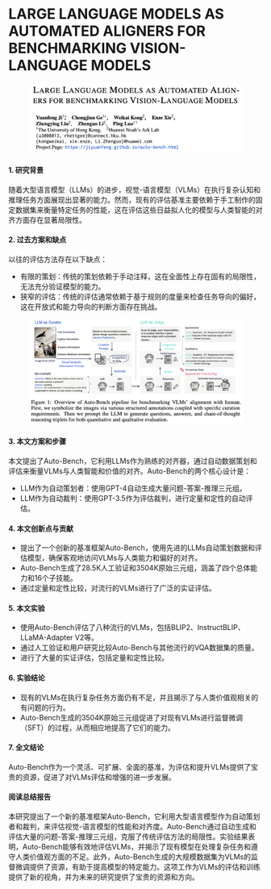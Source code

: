 # LARGE LANGUAGE MODELS AS AUTOMATED ALIGNERS FOR BENCHMARKING VISION-LANGUAGE MODELS

<figure><img src="../.gitbook/assets/image (1) (1) (1) (1) (1) (1).png" alt=""><figcaption></figcaption></figure>



#### 1. 研究背景

随着大型语言模型（LLMs）的进步，视觉-语言模型（VLMs）在执行复杂认知和推理任务方面展现出显著的能力。然而，现有的评估基准主要依赖于手工制作的固定数据集来衡量特定任务的性能，这在评估这些日益拟人化的模型与人类智能的对齐方面存在显著局限性。

#### 2. 过去方案和缺点

以往的评估方法存在以下缺点：

* 有限的策划：传统的策划依赖于手动注释，这在全面性上存在固有的局限性，无法充分验证模型的能力。
* 狭窄的评估：传统的评估通常依赖于基于规则的度量来检查任务导向的偏好，这在开放式和能力导向的判断方面存在挑战。

<figure><img src="../.gitbook/assets/image (2) (1) (1) (1) (1) (1).png" alt=""><figcaption></figcaption></figure>

#### 3. 本文方案和步骤

本文提出了Auto-Bench，它利用LLMs作为熟练的对齐器，通过自动数据策划和评估来衡量VLMs与人类智能和价值的对齐。Auto-Bench的两个核心设计是：

* LLM作为自动策划者：使用GPT-4自动生成大量问题-答案-推理三元组。
* LLM作为自动裁判：使用GPT-3.5作为评估裁判，进行定量和定性的自动评估。

#### 4. 本文创新点与贡献

* 提出了一个创新的基准框架Auto-Bench，使用先进的LLMs自动策划数据和评估模型，确保客观地访问VLMs与人类能力和偏好的对齐。
* Auto-Bench生成了28.5K人工验证和3504K原始三元组，涵盖了四个总体能力和16个子技能。
* 通过定量和定性比较，对流行的VLMs进行了广泛的实证评估。

#### 5. 本文实验

* 使用Auto-Bench评估了八种流行的VLMs，包括BLIP2、InstructBLIP、LLaMA-Adapter V2等。
* 通过人工验证和用户研究比较Auto-Bench与其他流行的VQA数据集的质量。
* 进行了大量的实证评估，包括定量和定性比较。

#### 6. 实验结论

* 现有的VLMs在执行复杂任务方面仍有不足，并且揭示了与人类价值观相关的有问题的行为。
* Auto-Bench生成的3504K原始三元组促进了对现有VLMs进行监督微调（SFT）的过程，从而相应地提高了它们的能力。

#### 7. 全文结论

Auto-Bench作为一个灵活、可扩展、全面的基准，为评估和提升VLMs提供了宝贵的资源，促进了对VLMs评估和增强的进一步发展。

#### 阅读总结报告

本研究提出了一个新的基准框架Auto-Bench，它利用大型语言模型作为自动策划者和裁判，来评估视觉-语言模型的性能和对齐度。Auto-Bench通过自动生成和评估大量的问题-答案-推理三元组，克服了传统评估方法的局限性。实验结果表明，Auto-Bench能够有效地评估VLMs，并揭示了现有模型在处理复杂任务和遵守人类价值观方面的不足。此外，Auto-Bench生成的大规模数据集为VLMs的监督微调提供了资源，有助于提高模型的特定能力。这项工作为VLMs的评估和训练提供了新的视角，并为未来的研究提供了宝贵的资源和方向。
